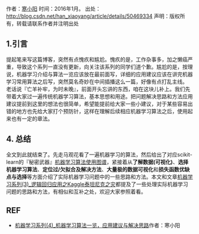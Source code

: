 作者：[寒小阳](http://blog.csdn.net/han_xiaoyang?viewmode=contents)
时间：2016年1月。
出处：<http://blog.csdn.net/han_xiaoyang/article/details/50469334>
声明：版权所有，转载请联系作者并注明出处

## 1.引言

提起笔来写这篇博客，突然有点愧疚和尴尬。愧疚的是，工作杂事多，加之懒癌严重，导致这个系列一直没有更新，向关注该系列的同学们道个歉。尴尬的是，按理说，机器学习介绍与算法一览应该放在最前面写，详细的应用建议应该在讲完机器学习常用算法之后写，突然莫名奇妙在中间插播这么一篇，好像有点打乱主线。 
老话说『亡羊补牢，为时未晚』，前面开头忘讲的东西，咱在这块儿补上。我们先带着大家过一遍传统机器学习算法，基本思想和用途。把问题解决思路和方法应用建议提前到这里的想法也很简单，希望能提前给大家一些小建议，对于某些容易出错的地方也先给大家打个预防针，这样在理解后续相应机器学习算法之后，使用起来也有一定的章法。


## 4. 总结

全文到此就结束了。先走马观花看了一遍机器学习的算法，然后给出了对应scikit-learn的『秘密武器』[机器学习算法使用图谱](http://1.bp.blogspot.com/-ME24ePzpzIM/UQLWTwurfXI/AAAAAAAAANw/W3EETIroA80/s1600/drop_shadows_background.png)，紧接着从**了解数据(可视化)**、**选择机器学习算法**、**定位过/欠拟合及解决方法**、**大量极的数据可视化**和**损失函数优缺点与选择**等方面介绍了实际机器学习问题中的一些思路和方法。本文和文章[机器学习系列(3)_逻辑回归应用之Kaggle泰坦尼克之灾](http://blog.csdn.net/han_xiaoyang/article/details/49797143)都提及了一些处理实际机器学习问题的思路和方法，有相似和互补之处，欢迎大家参照着看。



## REF

- [机器学习系列(4)_机器学习算法一览，应用建议与解决思路](http://blog.csdn.net/han_xiaoyang/article/details/50469334)作者：寒小阳
